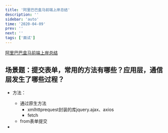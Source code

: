 ```yaml
---
title: '阿里巴巴盒马前端上岸总结'
description: ''
sidebar: 'auto'
time: '2020-04-09'
prev: ''
next: ''
tags: ['面试']
---
```


[阿里巴巴盒马前端上岸总结](//juejin.im/post/5e9d2052e51d4546e5571a86)

## 场景题：提交表单，常用的方法有哪些？应用层，通信层发生了哪些过程？

+ 方法：
    - 通过原生方法 
        + xmlhttprequest封装的库jquery.ajax、axios
        + fetch
    - from表单提交

+ 

